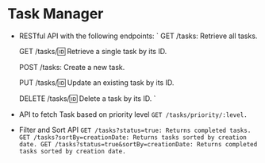 # Task Manager

- RESTful API with the following endpoints:
`
    GET /tasks: Retrieve all tasks.

    GET /tasks/:id: Retrieve a single task by its ID.

    POST /tasks: Create a new task.

    PUT /tasks/:id: Update an existing task by its ID.

    DELETE /tasks/:id: Delete a task by its ID.
`
- API to fetch Task based on priority level
    `GET /tasks/priority/:level.`

- Filter and Sort API
`
    GET /tasks?status=true: Returns completed tasks.
    GET /tasks?sortBy=creationDate: Returns tasks sorted by creation date.
    GET /tasks?status=true&sortBy=creationDate: Returns completed tasks sorted by creation date.
`